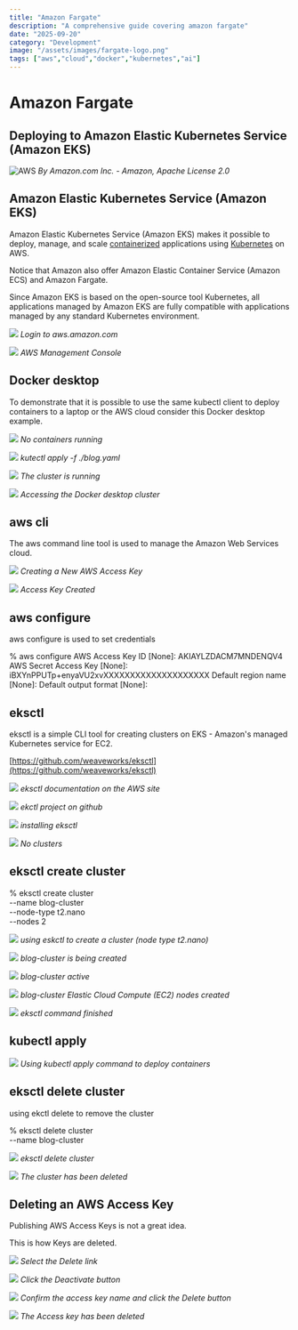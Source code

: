 ```yaml
---
title: "Amazon Fargate"
description: "A comprehensive guide covering amazon fargate"
date: "2025-09-20"
category: "Development"
image: "/assets/images/fargate-logo.png"
tags: ["aws","cloud","docker","kubernetes","ai"]
---
```


# Amazon Fargate

## Deploying to Amazon Elastic Kubernetes Service (Amazon EKS)

![AWS](/assets/images/amazonfargate/amazon-web-services-logo.svg)
*By Amazon.com Inc. - Amazon, Apache License 2.0*


## Amazon Elastic Kubernetes Service (Amazon EKS)

Amazon Elastic Kubernetes Service (Amazon EKS) makes it possible to deploy, manage, and scale [containerized](docker.html) applications using [Kubernetes](kubernetes.html) on AWS. 

Notice that Amazon also offer Amazon Elastic Container Service (Amazon ECS) and Amazon Fargate.

Since Amazon EKS is based on the open-source tool Kubernetes, all applications managed by Amazon EKS are fully compatible with applications managed by any standard Kubernetes environment.

![](/assets/images/amazonfargate/screen-shot-2021-08-12-at-7.20.10-pm-1836x1075.png)
*Login to aws.amazon.com*

![](/assets/images/amazonfargate/screen-shot-2021-08-12-at-7.21.06-pm-1836x1048.png)
*AWS Management Console*


## Docker desktop

To demonstrate that it is possible to use the same kubectl client to deploy containers to a laptop or the AWS cloud consider this Docker desktop example.

![](/assets/images/amazonfargate/screen-shot-2021-08-12-at-7.16.52-pm-1836x1039.png)
*No containers running*

![](/assets/images/amazonfargate/screen-shot-2021-08-12-at-7.17.46-pm-1836x1182.png)
*kutectl apply -f ./blog.yaml*

![](/assets/images/amazonfargate/screen-shot-2021-08-12-at-7.18.30-pm-1836x1041.png)
*The cluster is running*

![](/assets/images/amazonfargate/screen-shot-2021-08-12-at-7.18.57-pm-1836x1076.png)
*Accessing the Docker desktop cluster*


## aws cli

The aws command line tool is used to manage the Amazon Web Services cloud.

![](/assets/images/amazonfargate/screen-shot-2021-08-12-at-8.06.57-pm-1836x758.png)
*Creating a New AWS Access Key*

![](/assets/images/amazonfargate/screen-shot-2021-08-12-at-8.07.09-pm-1472x456.png)
*Access Key Created*


## aws configure

aws configure is used to set credentials

% aws configure
AWS Access Key ID [None]: AKIAYLZDACM7MNDENQV4
AWS Secret Access Key [None]: iBXYnPPUTp+enyaVU2xvXXXXXXXXXXXXXXXXXXXX
Default region name [None]: 
Default output format [None]:


## eksctl

eksctl is a simple CLI tool for creating clusters on EKS - Amazon's managed Kubernetes service for EC2.

[https://github.com/weaveworks/eksctl](https://github.com/weaveworks/eksctl)

![](/assets/images/amazonfargate/screen-shot-2021-08-12-at-7.29.15-pm-1836x1016.png)
*eksctl documentation on the AWS site*

![](/assets/images/amazonfargate/screen-shot-2021-08-12-at-7.48.33-pm-1836x1091.png)
*ekctl project on github*

![](/assets/images/amazonfargate/screen-shot-2021-08-12-at-7.48.04-pm-1138x738.png)
*installing eksctl*

![](/assets/images/amazonfargate/screen-shot-2021-08-12-at-7.52.44-pm-1836x934.png)
*No clusters*


## eksctl create cluster

% eksctl create cluster \
--name blog-cluster \
--node-type t2.nano \
--nodes 2

![](/assets/images/amazonfargate/screen-shot-2021-08-12-at-8.41.19-pm-1836x1185.png)
*using eskctl to create a cluster (node type t2.nano)*

![](/assets/images/amazonfargate/screen-shot-2021-08-12-at-8.43.21-pm-1836x953.png)
*blog-cluster is being created*

![](/assets/images/amazonfargate/screen-shot-2021-08-12-at-9.03.14-pm-1836x951.png)
*blog-cluster active*

![](/assets/images/amazonfargate/screen-shot-2021-08-12-at-9.03.31-pm-1836x954.png)
*blog-cluster Elastic Cloud Compute (EC2) nodes created*

![](/assets/images/amazonfargate/screen-shot-2021-08-12-at-9.03.56-pm-1836x1188.png)
*eksctl command finished*


## kubectl apply

![](/assets/images/amazonfargate/screen-shot-2021-08-12-at-9.06.36-pm-1836x1180.png)
*Using kubectl apply command to deploy containers*


## eksctl delete cluster

using ekctl delete to remove the cluster

% eksctl delete cluster \
--name blog-cluster

![](/assets/images/amazonfargate/screen-shot-2021-08-12-at-9.38.35-pm-1836x1181.png)
*eksctl delete cluster*

![](/assets/images/amazonfargate/screen-shot-2021-08-12-at-9.40.30-pm-1836x954.png)
*The cluster has been deleted*


## Deleting an AWS Access Key

Publishing AWS Access Keys is not a great idea.

This is how Keys are deleted.

![](/assets/images/amazonfargate/screen-shot-2021-08-12-at-9.47.55-pm-1836x956.png)
*Select the Delete link*

![](/assets/images/amazonfargate/screen-shot-2021-08-12-at-9.48.09-pm-1836x953.png)
*Click the Deactivate button*

![](/assets/images/amazonfargate/screen-shot-2021-08-12-at-9.49.34-pm-1836x955.png)
*Confirm the access key name and click the Delete button*

![](/assets/images/amazonfargate/screen-shot-2021-08-12-at-9.49.50-pm-1836x956.png)
*The Access key has been deleted*
